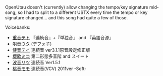 OpenUtau doesn't (currently) allow changing the tempo/key signature mid-song, so I had to split to a different USTX every time the tempo or key signature changed... and this song had quite a few of those.

Voicebanks:
- [重音テト](http://kasaneteto.jp) 『連続音』+『単独音』 and 『英語音源』
- [唄音ウタ](http://utau2008.blog47.fc2.com) (デフォ子)
- [健音テイ](http://www.usamimi.info/~scottei/index.html) 連続音 ver3.1.1原音設定修正版
- [櫻歌ミコ](https://miko35.info) 第二形態多音階 and スイート
- [波音リツ](http://www.canon-voice.com) 連続音 Ver1.5.1
- [桃音モモ](https://momonemomo.com) 連続音(VCV) 2011ver -Soft-

